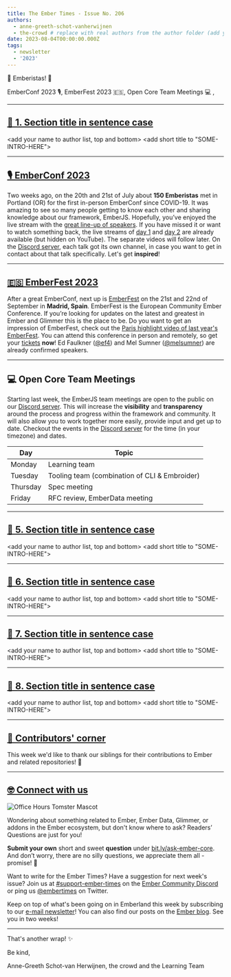 ```yaml
---
title: The Ember Times - Issue No. 206
authors:
  - anne-greeth-schot-vanherwijnen
  - the-crowd # replace with real authors from the author folder (add yourself if you're not there)
date: 2023-08-04T00:00:00.000Z
tags:
  - newsletter
  - '2023'
---
```


👋 Emberistas! 🐹

EmberConf 2023 🎙️, EmberFest 2023 🇪🇸, Open Core Team Meetings 💻 ,

<SOME-INTRO-HERE-TO-KEEP-THEM-SUBSCRIBERS-READING>

---

## [🐹 1. Section title in sentence case](section-url)

<change section title emoji>
<consider adding some bold to your paragraph>
<add the contributor in the post in format "FirstName LastName (@githubUserName)" linked to their GitHub account>
<please include link to external article/repo/etc in paragraph / body text, not just header title above>

<add your name to author list, top and bottom>
<add short title to "SOME-INTRO-HERE">

---

## [🎙️ EmberConf 2023](https://www.emberconf.com)

Two weeks ago, on the 20th and 21st of July about **150 Emberistas** met in Portland (OR) for the first in-person EmberConf since COVID-19. It was amazing to see so many people getting to know each other and sharing knowledge about our framework, EmberJS. Hopefully, you’ve enjoyed the live stream with the [great line-up of speakers](https://www.emberconf.com/speakers). If you have missed it or want to watch something back, the live streams of [day 1](https://www.youtube.com/watch?v=LvrpUrdq5Gc) and [day 2](https://www.youtube.com/watch?v=cDT_WPgK3xI) are already available (but hidden on YouTube). The separate videos will follow later. On the [Discord server](https://discord.gg/wks7HMrG), each talk got its own channel, in case you want to get in contact about that talk specifically. Let's get **inspired**!

---

## [🇪🇸 EmberFest 2023](https://emberfest.eu)

After a great EmberConf, next up is [EmberFest](https://emberfest.eu) on the 21st and 22nd of September in **Madrid, Spain**. EmberFest is the European Community Ember Conference. If you’re looking for updates on the latest and greatest in Ember and Glimmer this is the place to be. Do you want to get an impression of EmberFest, check out the [Paris highlight video of last year's EmberFest](https://youtu.be/hvg35gS1Xjo). You can attend this conference in person and remotely, so get your [tickets](https://emberfest.eu/?tito=%2Femberfest%2Femberfest-2023%2Fen%2Fregistrations%2Fnew%3Fprefill%3D%257B%257D) **now**! Ed Faulkner ([@ef4](https://github.com/ef4)) and Mel Sumner ([@melsumner](https://github.com/melsumner)) are already confirmed speakers.

---

## 💻 Open Core Team Meetings
<!--alex ignore easy-->
Starting last week, the EmberJS team meetings are open to the public on our [Discord server](https://discord.gg/emberjs). This will increase the **visibility** and **transparency** around the process and progress within the framework and community. It will also allow you to work together more easily, provide input and get up to date. Checkout the events in the [Discord server](https://discord.gg/emberjs) for the time (in your timezone) and dates.

| Day      | Topic |
|----------|---|
| Monday   | Learning team  |
| Tuesday  | Tooling team (combination of CLI & Embroider)  |
| Thursday |  Spec meeting  |
| Friday   |  RFC review, EmberData meeting |

---

## [🐹 5. Section title in sentence case](section-url)

<change section title emoji>
<consider adding some bold to your paragraph>
<add the contributor in the post in format "FirstName LastName (@githubUserName)" linked to their GitHub account>
<please include link to external article/repo/etc in paragraph / body text, not just header title above>

<add your name to author list, top and bottom>
<add short title to "SOME-INTRO-HERE">

---

## [🐹 6. Section title in sentence case](section-url)

<change section title emoji>
<consider adding some bold to your paragraph>
<add the contributor in the post in format "FirstName LastName (@githubUserName)" linked to their GitHub account>
<please include link to external article/repo/etc in paragraph / body text, not just header title above>

<add your name to author list, top and bottom>
<add short title to "SOME-INTRO-HERE">

---

## [🐹 7. Section title in sentence case](section-url)

<change section title emoji>
<consider adding some bold to your paragraph>
<add the contributor in the post in format "FirstName LastName (@githubUserName)" linked to their GitHub account>
<please include link to external article/repo/etc in paragraph / body text, not just header title above>

<add your name to author list, top and bottom>
<add short title to "SOME-INTRO-HERE">

---

## [🐹 8. Section title in sentence case](section-url)

<change section title emoji>
<consider adding some bold to your paragraph>
<add the contributor in the post in format "FirstName LastName (@githubUserName)" linked to their GitHub account>
<please include link to external article/repo/etc in paragraph / body text, not just header title above>

<add your name to author list, top and bottom>
<add short title to "SOME-INTRO-HERE">

---

## [👏 Contributors' corner](https://guides.emberjs.com/release/contributing/repositories/)

<p>This week we'd like to thank our siblings for their contributions to Ember and related repositories! 💖</p>

---

## [🤓 Connect with us](https://docs.google.com/forms/d/e/1FAIpQLScqu7Lw_9cIkRtAiXKitgkAo4xX_pV1pdCfMJgIr6Py1V-9Og/viewform)

<div class="blog-row">
  <img class="float-right small transparent padded" alt="Office Hours Tomster Mascot" title="Readers' Questions" src="/images/tomsters/officehours.png" />

  <p>Wondering about something related to Ember, Ember Data, Glimmer, or addons in the Ember ecosystem, but don't know where to ask? Readers’ Questions are just for you!</p>

  <p><strong>Submit your own</strong> short and sweet <strong>question</strong> under <a href="https://bit.ly/ask-ember-core" target="rq">bit.ly/ask-ember-core</a>. And don’t worry, there are no silly questions, we appreciate them all - promise! 🤞</p>

  <p>Want to write for the Ember Times? Have a suggestion for next week's issue? Join us at <a href="https://discordapp.com/channels/480462759797063690/485450546887786506">#support-ember-times</a> on the <a href="https://discord.gg/emberjs">Ember Community Discord</a> or ping us <a href="https://twitter.com/embertimes">@embertimes</a> on Twitter.</p>

  <p>Keep on top of what's been going on in Emberland this week by subscribing to our <a href="https://embertimes.substack.com/">e-mail newsletter</a>! You can also find our posts on the <a href="https://blog.emberjs.com/tag/newsletter">Ember blog</a>. See you in two weeks!</p>
</div>

---

That's another wrap! ✨

Be kind,

Anne-Greeth Schot-van Herwijnen, the crowd and the Learning Team
